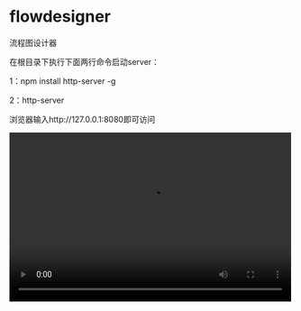 # flowdesigner
流程图设计器

在根目录下执行下面两行命令启动server：

1：npm install http-server -g

2：http-server

浏览器输入http://127.0.0.1:8080即可访问

<video src="https://github.com/flowerofmycountry/flowdesigner/tree/master/video/flowdesigner.mp4" controls="controls" width="500" height="300">video文件夹下可看操作录像</video>
